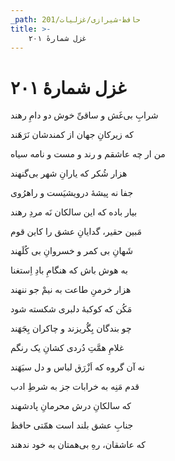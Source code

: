 ```yaml
---
_path: حافظ-شیرازی/غزلیات/201
title: >-
    غزل شمارهٔ ۲۰۱
---
```

# غزل شمارهٔ ۲۰۱

<div class="b" id="bn1"><div class="m1"><p>شرابِ بی‌غَش و ساقیِّ خوش دو دامِ رهند</p></div>
<div class="m2"><p>که زیرکانِ جهان از کمندشان نَرَهَند</p></div></div>
<div class="b" id="bn2"><div class="m1"><p>من ار چه عاشقم و رند و مست و نامه سیاه</p></div>
<div class="m2"><p>هزار شُکر که یارانِ شهر بی‌گنهند</p></div></div>
<div class="b" id="bn3"><div class="m1"><p>جفا نه پیشهٔ درویشیَست و راهرُوی</p></div>
<div class="m2"><p>بیار باده که این سالکان نَه مردِ رهند</p></div></div>
<div class="b" id="bn4"><div class="m1"><p>مَبین حقیر، گدایانِ عشق را کاین قوم</p></div>
<div class="m2"><p>شَهانِ بی کمر و خسروانِ بی کُلَهند</p></div></div>
<div class="b" id="bn5"><div class="m1"><p>به هوش باش که هنگامِ بادِ اِستغنا</p></div>
<div class="m2"><p>هزار خرمنِ طاعت به نیمْ جو ننهند</p></div></div>
<div class="b" id="bn6"><div class="m1"><p>مَکُن که کوکبهٔ دلبری شکسته شود</p></div>
<div class="m2"><p>چو بندگان بِگُریزند و چاکران بِجَهَند</p></div></div>
<div class="b" id="bn7"><div class="m1"><p>غلامِ همَّتِ دُردی کشانِ یک رنگم</p></div>
<div class="m2"><p>نه آن گروه که اَزْرَق لباس و دل سیَهَند</p></div></div>
<div class="b" id="bn8"><div class="m1"><p>قدم مَنِه به خرابات جز به شرطِ ادب</p></div>
<div class="m2"><p>که سالکانِ درش محرمانِ پادشهند</p></div></div>
<div class="b" id="bn9"><div class="m1"><p>جنابِ عشق بلند است همّتی حافظ</p></div>
<div class="m2"><p>که عاشقان، رهِ بی‌همتان به خود ندهند</p></div></div>
